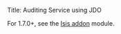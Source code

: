 Title: Auditing Service using JDO

For 1.7.0+, see the [Isis addon](http://github.com/isisaddons/isis-module-audit) module.
